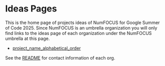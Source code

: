 # Ideas Pages

This is the home page of projects ideas of NumFOCUS for Google Summer of Code 2025.
Since NumFOCUS is an umbrella organization you will only find links to the ideas
page of each organization under the NumFOCUS umbrella at this page.

- [project_name_alphabetical_order](url)

See the [README](https://github.com/numfocus/gsoc/blob/master/README.md#organizations-confirmed-under-numfocus-umbrella) for contact information of each org.
